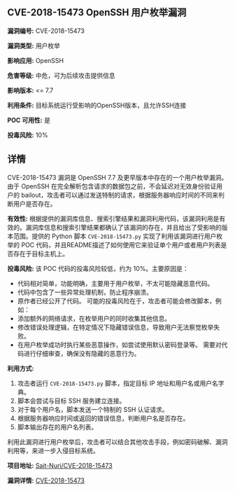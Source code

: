 ## CVE-2018-15473 OpenSSH 用户枚举漏洞

**漏洞编号:** CVE-2018-15473

**漏洞类型:** 用户枚举

**影响应用:** OpenSSH

**危害等级:** 中危，可为后续攻击提供信息

**影响版本:** <= 7.7

**利用条件:** 目标系统运行受影响的OpenSSH版本，且允许SSH连接

**POC 可用性:** 是

**投毒风险:** 10%

## 详情

CVE-2018-15473 漏洞是 OpenSSH 7.7 及更早版本中存在的一个用户枚举漏洞。由于 OpenSSH 在完全解析包含请求的数据包之前，不会延迟对无效身份验证用户的 bailout，攻击者可以通过发送特制的请求，根据服务器响应时间的不同来判断用户是否存在。

**有效性:**
根据提供的漏洞库信息、搜索引擎结果和漏洞利用代码，该漏洞利用是有效的。漏洞库信息和搜索引擎结果都确认了该漏洞的存在，并且给出了受影响的版本范围。提供的 Python 脚本 `CVE-2018-15473.py` 实现了利用该漏洞进行用户枚举的 POC 代码，并且README描述了如何使用它来验证单个用户或者用户列表是否存在于目标主机上。

**投毒风险:**
该 POC 代码的投毒风险较低，约为 10%。主要原因是：
*   代码相对简单，功能明确，主要用于用户枚举，不太可能隐藏恶意代码。
*   代码中包含了一些异常处理机制，防止程序崩溃。
*   原作者已经公开了代码。
可能的投毒风险在于，攻击者可能会修改脚本，例如：
*  添加额外的网络请求，在枚举用户的同时收集其他信息。
*  修改错误处理逻辑，在特定情况下隐藏错误信息，导致用户无法察觉枚举失败。
*  在用户枚举成功时执行某些恶意操作，如尝试使用默认密码登录等。
需要对代码进行仔细审查，确保没有隐藏的恶意行为。

**利用方式:**
1.  攻击者运行 `CVE-2018-15473.py` 脚本，指定目标 IP 地址和用户名或用户名字典。
2.  脚本会尝试与目标 SSH 服务建立连接。
3.  对于每个用户名，脚本发送一个特制的 SSH 认证请求。
4.  根据服务器响应时间或返回的错误信息，判断用户名是否存在。
5.  脚本输出存在的用户名列表。

利用此漏洞进行用户枚举后，攻击者可以结合其他攻击手段，例如密码破解、漏洞利用等，来进一步入侵目标系统。

**项目地址:** [Sait-Nuri/CVE-2018-15473](https://github.com/Sait-Nuri/CVE-2018-15473)

**漏洞详情:** [CVE-2018-15473](https://nvd.nist.gov/vuln/detail/CVE-2018-15473)